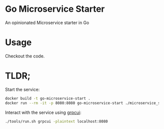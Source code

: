 # Go Microservice Starter
An opinionated Microservice starter in Go

# Usage

Checkout the code.

# TLDR;

Start the service:

```bash
docker build -t go-microservice-start .
docker run --rm -it -p 8080:8080 go-microservice-start ./microservice_starter
```

Interact with the service using [grpcui](https://github.com/fullstorydev/grpcui):

```bash
./tools/run.sh grpcui -plaintext localhost:8080
```
